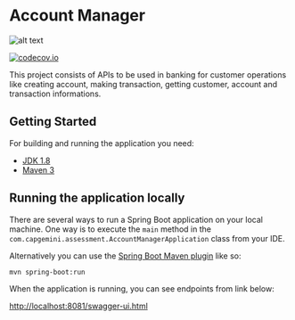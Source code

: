 # Account Manager

![alt text](https://travis-ci.org/silayugurlu/accountmanager.svg?branch=master "Travis Status")

[![codecov.io](https://codecov.io/github/silayugurlu/accountmanager/coverage.svg?branch=master)](https://codecov.io/github/cainus/codecov.io?branch=master)

This project consists of APIs to be used in banking for customer operations like creating account, making transaction, getting customer, account and transaction informations.

## Getting Started

For building and running the application you need:

- [JDK 1.8](http://www.oracle.com/technetwork/java/javase/downloads/jdk8-downloads-2133151.html)
- [Maven 3](https://maven.apache.org)

## Running the application locally

There are several ways to run a Spring Boot application on your local machine. One way is to execute the `main` method in the `com.capgemini.assessment.AccountManagerApplication` class from your IDE.

Alternatively you can use the [Spring Boot Maven plugin](https://docs.spring.io/spring-boot/docs/current/reference/html/build-tool-plugins-maven-plugin.html) like so:

```shell
mvn spring-boot:run
```

When the application is running, you can see endpoints from link below:

[http://localhost:8081/swagger-ui.html](http://localhost:8081/swagger-ui.html)
